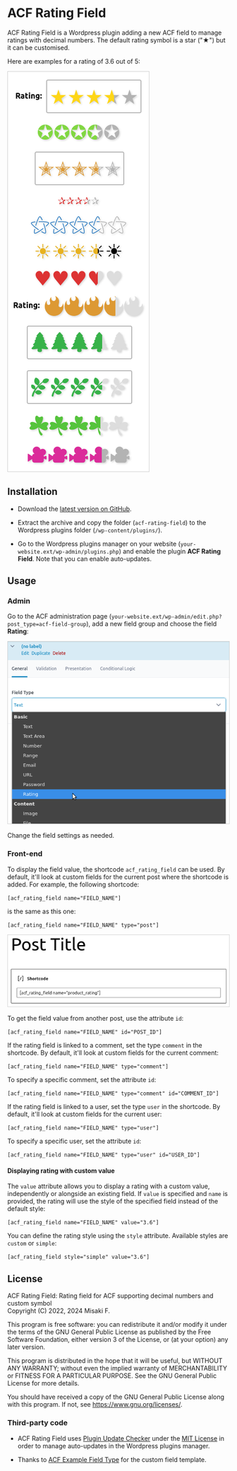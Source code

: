 # ACF Rating Field

ACF Rating Field is a Wordpress plugin adding a new ACF field to manage ratings with decimal numbers. The default rating symbol is a star ("★") but it can be customised.

Here are examples for a rating of 3.6 out of 5:

![Examples of how ACF Rating Field can be rendered for a rating of 3.6 out of 5](assets/screenshots/displaying-acf-rating-field.png)

## Installation

- Download the [latest version on GitHub](https://github.com/misaki-web/acf-rating-field/releases/latest/download/acf-rating-field.zip).

- Extract the archive and copy the folder (`acf-rating-field`) to the Wordpress plugins folder (`/wp-content/plugins/`).

- Go to the Wordpress plugins manager on your website (`your-website.ext/wp-admin/plugins.php`) and enable the plugin **ACF Rating Field**. Note that you can enable auto-updates.

## Usage

### Admin

Go to the ACF administration page (`your-website.ext/wp-admin/edit.php?post_type=acf-field-group`), add a new field group and choose the field **Rating**:

![Adding ACF Rating Field](assets/screenshots/adding-acf-rating-field.png)

Change the field settings as needed.

### Front-end

To display the field value, the shortcode `acf_rating_field` can be used. By default, it'll look at custom fields for the current post where the shortcode is added. For example, the following shortcode:

	[acf_rating_field name="FIELD_NAME"]

is the same as this one:

	[acf_rating_field name="FIELD_NAME" type="post"]

![Adding the ACF Rating Field shortcode](assets/screenshots/acf-rating-field-shortcode.png)

To get the field value from another post, use the attribute `id`:

	[acf_rating_field name="FIELD_NAME" id="POST_ID"]

If the rating field is linked to a comment, set the type `comment` in the shortcode. By default, it'll look at custom fields for the current comment:

	[acf_rating_field name="FIELD_NAME" type="comment"]

To specify a specific comment, set the attribute `id`:

	[acf_rating_field name="FIELD_NAME" type="comment" id="COMMENT_ID"]

If the rating field is linked to a user, set the type `user` in the shortcode. By default, it'll look at custom fields for the current user:

	[acf_rating_field name="FIELD_NAME" type="user"]

To specify a specific user, set the attribute `id`:

	[acf_rating_field name="FIELD_NAME" type="user" id="USER_ID"]

#### Displaying rating with custom value

The `value` attribute allows you to display a rating with a custom value, independently or alongside an existing field. If `value` is specified and `name` is provided, the rating will use the style of the specified field instead of the default style:

	[acf_rating_field name="FIELD_NAME" value="3.6"]

You can define the rating style using the `style` attribute. Available styles are `custom` or `simple`:

	[acf_rating_field style="simple" value="3.6"]

## License

ACF Rating Field: Rating field for ACF supporting decimal numbers and custom symbol  
Copyright (C) 2022, 2024  Misaki F.

This program is free software: you can redistribute it and/or modify
it under the terms of the GNU General Public License as published by
the Free Software Foundation, either version 3 of the License, or
(at your option) any later version.

This program is distributed in the hope that it will be useful,
but WITHOUT ANY WARRANTY; without even the implied warranty of
MERCHANTABILITY or FITNESS FOR A PARTICULAR PURPOSE.  See the
GNU General Public License for more details.

You should have received a copy of the GNU General Public License
along with this program.  If not, see <https://www.gnu.org/licenses/>.

### Third-party code

- ACF Rating Field uses [Plugin Update Checker](https://github.com/YahnisElsts/plugin-update-checker) under the [MIT License](https://github.com/YahnisElsts/plugin-update-checker/blob/master/license.txt) in order to manage auto-updates in the Wordpress plugins manager.

- Thanks to [ACF Example Field Type](https://github.com/AdvancedCustomFields/acf-example-field-type) for the custom field template.
